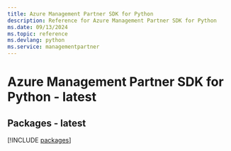 ```yaml
---
title: Azure Management Partner SDK for Python
description: Reference for Azure Management Partner SDK for Python
ms.date: 09/13/2024
ms.topic: reference
ms.devlang: python
ms.service: managementpartner
---
```

# Azure Management Partner SDK for Python - latest
## Packages - latest
[!INCLUDE [packages](management-partner-index.md)]